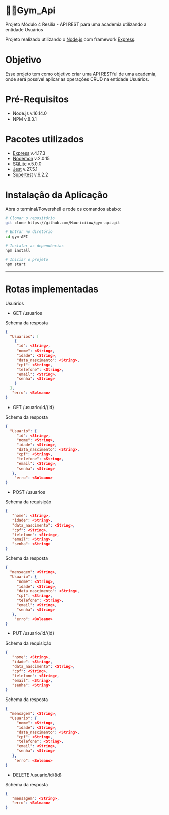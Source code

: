 # 🏋🏽**Gym_Api**

Projeto Módulo 4 Resilia - API REST para uma academia utilizando a entidade Usuários

Projeto realizado utilizando o [Node.js](https://nodejs.org/en/) com framework [Express](https://expressjs.com).

# Objetivo
Esse projeto tem como objetivo criar uma API RESTful de uma academia, onde será possível aplicar as operações CRUD na entidade Usuários.

# Pré-Requisitos

- Node.js v.16.14.0
- NPM v.8.3.1

# Pacotes utilizados

- [Express](https://expressjs.com) v.4.17.3
- [Nodemon](https://www.npmjs.com/package/nodemon) v.2.0.15
- [SQLite](https://www.npmjs.com/package/sqlite3) v.5.0.0
- [Jest](https://jestjs.io/docs/getting-started) v.27.5.1
- [Supertest](https://www.npmjs.com/package/supertest) v.6.2.2

# Instalação da Aplicação
Abra o terminal/Powershell e rode os comandos abaixo:

```bash
# Clonar o repositório
git clone https://github.com/Mauriciiow/gym-api.git
```

```bash
# Entrar no diretório
cd gym-API
```

```bash
# Instalar as dependências
npm install
```

```bash
# Iniciar o projeto
npm start
```
---

# Rotas implementadas

Usuários
- GET /usuarios

Schema da resposta

```json
{
  "Usuarios": [
    {
     "id": <String>,
     "nome": <String>,
     "idade": <String>,
     "data_nascimento": <String>,
     "cpf": <String>,
     "telefone": <String>,
     "email": <String>,
     "senha": <String>
    }
  ],
   "erro": <Boleano>
}
```


- GET /usuario/id/{id}

Schema da resposta

```json
{
  "Usuario": {
     "id": <String>,
     "nome": <String>,
     "idade": <String>,
     "data_nascimento": <String>,
     "cpf": <String>,
     "telefone": <String>,
     "email": <String>,
     "senha": <String>
   },
    "erro": <Boleano>
}
```

- POST /usuarios

Schema da requisição

```json
{
   "nome": <String>,
   "idade": <String>,
   "data_nascimento": <String>,
   "cpf": <String>,
   "telefone": <String>,
   "email": <String>,
   "senha": <String>
}
```

Schema da resposta

```json
{
  "mensagem": <String>,
  "Usuario": {
     "nome": <String>,
     "idade": <String>,
     "data_nascimento": <String>,
     "cpf": <String>,
     "telefone": <String>,
     "email": <String>,
     "senha": <String>
   },
    "erro": <Boleano>
}
```

- PUT /usuario/id/{id}

Schema da requisição

```json
{
   "nome": <String>,
   "idade": <String>,
   "data_nascimento": <String>,
   "cpf": <String>,
   "telefone": <String>,
   "email": <String>,
   "senha": <String>
}
```

Schema da resposta

```json
{
  "mensagem": <String>,
  "Usuario": {
     "nome": <String>,
     "idade": <String>,
     "data_nascimento": <String>,
     "cpf": <String>,
     "telefone": <String>,
     "email": <String>,
     "senha": <String>
   },
    "erro": <Boleano>
}
```

- DELETE /usuario/id/{id}

Schema da resposta

```json
{
   "mensagem": <String>,
   "erro": <Boleano>
}
```

